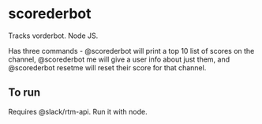 # scorederbot
Tracks vorderbot. Node JS.

Has three commands - @scorederbot will print a top 10 list of scores on the channel, @scorederbot me will give a user info about just them, and @scorederbot resetme will reset their score for that channel.

## To run
Requires @slack/rtm-api. Run it with node. 
